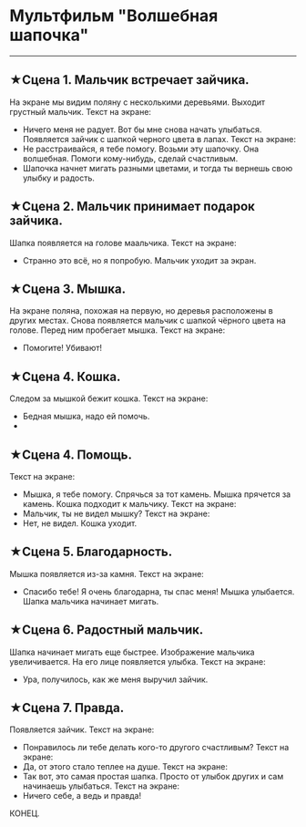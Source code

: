 # Мультфильм **"Волшебная шапочка"**
------------------------------------
## ★Сцена 1. Мальчик встречает зайчика.
На экране  мы видим поляну с несколькими деревьями. Выходит грустный мальчик.
Текст на экране:
* Ничего меня не радует. Вот бы мне снова начать улыбаться.
Появляется зайчик с шапкой черного цвета в лапах.
Текст на экране:
* Не расстраивайся, я тебе помогу. Возьми эту шапочку. Она волшебная. Помоги кому-нибудь, сделай счастливым. 
* Шапочка начнет мигать разными цветами, и тогда ты вернешь свою улыбку и радость.

## ★Сцена 2. Мальчик принимает подарок зайчика.
Шапка появляется на голове маальчика.
Текст на экране:
* Странно это всё, но я попробую. 
Мальчик уходит за экран.

## ★Сцена 3. Мышка.
На экране поляна, похожая на первую, но деревья расположены в других местах. Снова появляется мальчик с шапкой чёрного цвета на голове.
Перед ним пробегает мышка.
Текст на экране:
* Помогите! Убивают!

## ★Сцена 4. Кошка.
Следом за мышкой бежит кошка.
Текст на экране:
* Бедная мышка, надо ей помочь.
* 
## ★Сцена 4. Помощь.
Текст на экране:
* Мышка, я тебе помогу. Спрячься за тот камень.
Мышка прячется за камень.
Кошка подходит к мальчику.
Текст на экране:
* Мальчик, ты не видел мышку?
Текст на экране:
* Нет, не видел.
Кошка уходит.

## ★Сцена 5. Благодарность.
Мышка появляется из-за камня.
Текст на экране:
* Спасибо тебе! Я очень благодарна, ты спас меня!
Мышка улыбается.
Шапка мальчика начинает мигать.

## ★Сцена 6. Радостный мальчик.
Шапка начинает мигать еще быстрее. Изображение мальчика увеличивается. На его лице появляется улыбка.
Текст на экране:
* Ура, получилось, как же меня выручил зайчик.

## ★Сцена 7. Правда.
Появляется зайчик.
Текст на экране:
* Понравилось ли тебе делать кого-то другого счастливым?
Текст на экране:
* Да, от этого стало теплее на душе.
Текст на экране:
* Так вот, это самая простая шапка. Просто от улыбок других и сам начинаешь улыбаться.
Текст на экране:
* Ничего себе, а ведь и правда! 

КОНЕЦ.
